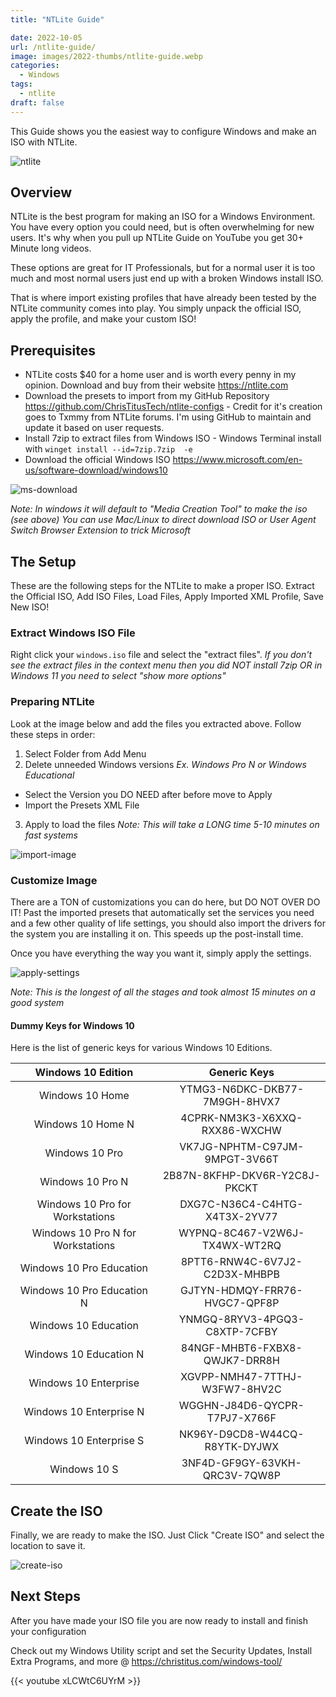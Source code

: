 ```yaml
---
title: "NTLite Guide"

date: 2022-10-05
url: /ntlite-guide/
image: images/2022-thumbs/ntlite-guide.webp
categories:
  - Windows
tags:
  - ntlite
draft: false
---
```

This Guide shows you the easiest way to configure Windows and make an ISO with NTLite. 
<!--more-->
![ntlite](/images/2022/ntlite/ntlite.webp)

## Overview

NTLite is the best program for making an ISO for a Windows Environment. You have every option you could need, but is often overwhelming for new users. It's why when you pull up NTLite Guide on YouTube you get 30+ Minute long videos.

These options are great for IT Professionals, but for a normal user it is too much and most normal users just end up with a broken Windows install ISO.

That is where import existing profiles that have already been tested by the NTLite community comes into play. You simply unpack the official ISO, apply the profile, and make your custom ISO!

## Prerequisites

 - NTLite costs $40 for a home user and is worth every penny in my opinion. Download and buy from their website <https://ntlite.com>
 - Download the presets to import from my GitHub Repository <https://github.com/ChrisTitusTech/ntlite-configs> - Credit for it's creation goes to Txmmy from NTLite forums. I'm using GitHub to maintain and update it based on user requests. 
 - Install 7zip to extract files from Windows ISO - Windows Terminal install with `winget install --id=7zip.7zip  -e`
 - Download the official Windows ISO <https://www.microsoft.com/en-us/software-download/windows10>

![ms-download](/images/2022/ntlite/download-iso.webp)

_Note: In windows it will default to "Media Creation Tool" to make the iso (see above) You can use Mac/Linux to direct download ISO or User Agent Switch Browser Extension to trick Microsoft_

## The Setup

These are the following steps for the NTLite to make a proper ISO. Extract the Official ISO, Add ISO Files, Load Files, Apply Imported XML Profile, Save New ISO!

### Extract Windows ISO File

Right click your `windows.iso` file and select the "extract files". _If you don't see the extract files in the context menu then you did NOT install 7zip OR in Windows 11 you need to select "show more options"_

### Preparing NTLite

Look at the image below and add the files you extracted above. Follow these steps in order:

1. Select Folder from Add Menu
2. Delete unneeded Windows versions _Ex. Windows Pro N or Windows Educational_
  - Select the Version you DO NEED after before move to Apply
  - Import the Presets XML File
3. Apply to load the files _Note: This will take a LONG time 5-10 minutes on fast systems_

![import-image](/images/2022/ntlite/import-image.webp)

### Customize Image

There are a TON of customizations you can do here, but DO NOT OVER DO IT! Past the imported presets that automatically set the services you need and a few other quality of life settings, you should also import the drivers for the system you are installing it on. This speeds up the post-install time. 

Once you have everything the way you want it, simply apply the settings.

![apply-settings](/images/2022/ntlite/apply-settings.webp)

_Note: This is the longest of all the stages and took almost 15 minutes on a good system_

#### Dummy Keys for Windows 10

Here is the list of generic keys for various Windows 10 Editions.

| Windows 10 Edition                | Generic Keys                  |
| :---:                             | :---:                         |
| Windows 10 Home                   | YTMG3-N6DKC-DKB77-7M9GH-8HVX7 |
| Windows 10 Home N                 | 4CPRK-NM3K3-X6XXQ-RXX86-WXCHW |
| Windows 10 Pro                    | VK7JG-NPHTM-C97JM-9MPGT-3V66T |
| Windows 10 Pro N                  | 2B87N-8KFHP-DKV6R-Y2C8J-PKCKT |
| Windows 10 Pro for Workstations   | DXG7C-N36C4-C4HTG-X4T3X-2YV77 |
| Windows 10 Pro N for Workstations | WYPNQ-8C467-V2W6J-TX4WX-WT2RQ |
| Windows 10 Pro Education          | 8PTT6-RNW4C-6V7J2-C2D3X-MHBPB |
| Windows 10 Pro Education N        | GJTYN-HDMQY-FRR76-HVGC7-QPF8P |
| Windows 10 Education              | YNMGQ-8RYV3-4PGQ3-C8XTP-7CFBY |
| Windows 10 Education N            | 84NGF-MHBT6-FXBX8-QWJK7-DRR8H |
| Windows 10 Enterprise             | XGVPP-NMH47-7TTHJ-W3FW7-8HV2C |
| Windows 10 Enterprise N           | WGGHN-J84D6-QYCPR-T7PJ7-X766F |
| Windows 10 Enterprise S           | NK96Y-D9CD8-W44CQ-R8YTK-DYJWX |
| Windows 10 S                      | 3NF4D-GF9GY-63VKH-QRC3V-7QW8P |

## Create the ISO

Finally, we are ready to make the ISO. Just Click "Create ISO" and select the location to save it. 

![create-iso](/images/2022/ntlite/create-iso.webp)

## Next Steps

After you have made your ISO file you are now ready to install and finish your configuration

Check out my Windows Utility script and set the Security Updates, Install Extra Programs, and more @ <https://christitus.com/windows-tool/>

{{< youtube xLCWtC6UYrM >}}
